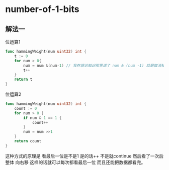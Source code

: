 # number-of-1-bits
## 解法一
位运算1

```go
func hammingWeight(num uint32) int {
    t := 0
    for num > 0{
        num = num &(num-1) // 我在理论知识那里说了 num & (num -1) 就是取消掉最后一位的1 当然 num & (-num) 为了得到最后一位的1的位置。
        t++
    }
    return t
}
````

位运算2
```go
func hammingWeight(num uint32) int {
    count := 0
    for num > 0 {
        if num & 1 == 1 {
            count++
        }
        num = num >>1
    }
    return count
}
```

这种方式的原理是 看最后一位是不是1 是的话++ 不是就continue 然后看了一次后 整体 向右移 这样的话就可以每次都看最后一位 而且还能把数据都看完。
